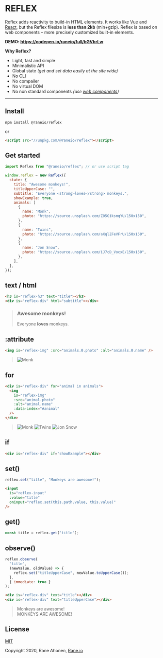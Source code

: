 # REFLEX

Reflex adds reactivity to build-in HTML elements. It works like [Vue](https://vuejs.org) and [React](https://reactjs.org/), but the Reflex filesize is **less than 2kb** (min+gzip). Reflex is based on web components – more precisely customized built-in elements.

**DEMO: https://codepen.io/raneio/full/bGVbrLw**

**Why Reflex?**

- Light, fast and simple
- Minimalistic API
- Global state *(get and set data easily at the site wide)*
- No CLI
- No compailer
- No virtual DOM
- No non standard components *(use [web components](https://developer.mozilla.org/en-US/docs/Web/Web_Components))*

---

## Install

```shell
npm install @raneio/reflex
```

or

```html
<script src="//unpkg.com/@raneio/reflex"></script>
```

## Get started

```javascript
import Reflex from "@raneio/reflex"; // or use script tag

window.reflex = new Reflex({
  state: {
    title: "Awesome monkeys!",
    titleUpperCase: "",
    subtitle: "Everyone <strong>loves</strong> monkeys.",
    showExample: true,
    animals: [
      {
        name: "Monk",
        photo: "https://source.unsplash.com/Z05GiksmqYU/150x150",
      },
      {
        name: "Twins",
        photo: "https://source.unsplash.com/aXqlZFeVFrU/150x150",
      },
      {
        name: "Jon Snow",
        photo: "https://source.unsplash.com/iJ7cD_VocxE/150x150",
      },
    ],
  },
});
```

## text / html

```html
<h3 is="reflex-h3" text="title"></h3>
<div is="reflex-div" html="subtitle"></div>
```

> ### Awesome monkeys!
>
> Everyone **loves** monkeys.

## :attribute

```html
<img is="reflex-img" :src="animals.0.photo" :alt="animals.0.name" />
```

> ![Monk](https://source.unsplash.com/Z05GiksmqYU/150x150) 

## for

```html
<div is="reflex-div" for="animal in animals">
  <img
    is="reflex-img"
    :src="animal.photo"
    :alt="animal.name"
    :data-index="#animal"
  />
</div>
```

> ![Monk](https://source.unsplash.com/Z05GiksmqYU/150x150) ![Twins](https://source.unsplash.com/aXqlZFeVFrU/150x150) ![Jon Snow](https://source.unsplash.com/iJ7cD_VocxE/150x150)

## if

```html
<div is="reflex-div" if="showExample"></div>
```

## set()

```javascript
reflex.set("title", "Monkeys are awesome!");
```

```html
<input
  is="reflex-input"
  :value="title"
  oninput="reflex.set(this.path.value, this.value)"
/>
```

## get()

```javascript
const title = reflex.get("title");
```

## observe()

```javascript
reflex.observe(
  "title",
  (newValue, oldValue) => {
    reflex.set("titleUpperCase", newValue.toUpperCase());
  },
  { immediate: true }
);
```

```html
<div is="reflex-div" text="title"></div>
<div is="reflex-div" text="titleUpperCase"></div>
```

> Monkeys are awesome!  
> MONKEYS ARE AWESOME!

## License

[MIT](http://opensource.org/licenses/MIT)

Copyright 2020, Rane Ahonen, [Rane.io](https://rane.io)
